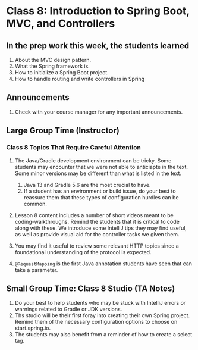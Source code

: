 # Class 8: Introduction to Spring Boot, MVC, and Controllers

## In the prep work this week, the students learned

1. About the MVC design pattern.
1. What the Spring framework is.
1. How to initialize a Spring Boot project.
1. How to handle routing and write controllers in Spring

## Announcements

1. Check with your course manager for any important announcements.

## Large Group Time (Instructor)

### Class 8 Topics That Require Careful Attention

1. The Java/Gradle development environment can be tricky. Some students may encounter that we were not able to anticiapte in the text. Some minor versions may be different than what is listed in the 
text. 

   1. Java 13 and Gradle 5.6 are the most crucial to have. 
   1. If a student has an environment or build issue, do your best to reassure them that these types of configuration hurdles can be common. 

1. Lesson 8 content includes a number of short videos meant to be coding-walkthroughs. Remind the students that it is critical to code along with these. We introduce some IntelliJ tips they may find useful, as well as provide visual aid for the controller tasks we given them.

1. You may find it useful to review some relevant HTTP topics since a foundational understanding of the protocol is expected.

1. ``@RequestMapping`` is the first Java annotation students have seen that can take a parameter.

## Small Group Time: Class 8 Studio (TA Notes)

1. Do your best to help students who may be stuck with IntelliJ errors or warnings related to Gradle or JDK versions.
1. Ths studio will be their first foray into creating their own Spring project. Remind them of the necessary configuration options to choose on start.spring.io.
1. The students may also benefit from a reminder of how to create a select tag.

